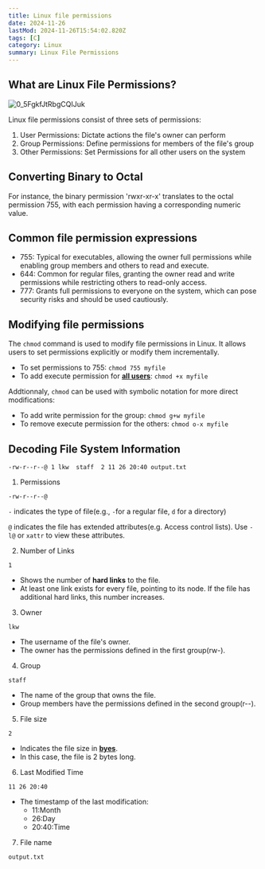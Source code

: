 ```yaml
---
title: Linux file permissions
date: 2024-11-26
lastMod: 2024-11-26T15:54:02.820Z
tags: [C]
category: Linux
summary: Linux File Permissions
---
```


## What are Linux File Permissions?

![0_5FgkfJtRbgCQIJuk](https://i.ibb.co/WSXHnjx/1571753779945-pic.jpg)

Linux file permissions consist of three sets of permissions:

1. User Permissions: Dictate actions the file's owner can perform
2. Group Permissions: Define permissions for members of the file's group
3. Other Permissions: Set Permissions for all other users on the system

## Converting Binary to Octal

For instance, the binary permission 'rwxr-xr-x' translates to the octal permission 755, with each permission having a corresponding numeric value.

## Common file permission expressions

- 755: Typical for executables, allowing the owner full permissions while enabling group members and others to read and execute.
- 644: Common for regular files, granting the owner read and write permissions while restricting others to read-only access.
- 777: Grants full permissions to everyone on the system, which can pose security risks and should be used cautiously.

## Modifying file permissions

The `chmod` command is used to modify file permissions in Linux. It allows users to set permissions explicitly or modify them incrementally.

- To set permissions to 755: `chmod 755 myfile`
- To add execute permission for **<u>all users</u>**: `chmod +x myfile`

Addtionnaly, `chmod` can be used with symbolic notation for more direct modifications:

- To add write permission for the group: `chmod g+w myfile`
- To remove execute permission for the others: `chmod o-x myfile`

## Decoding File System Information

`-rw-r--r--@ 1 lkw  staff  2 11 26 20:40 output.txt`

1. Permissions

`-rw-r--r--@`

`-` indicates the type of file(e.g., `-`for a regular file, `d` for a directory)

`@` indicates the file has extended attributes(e.g. Access control lists). Use `-l@` or `xattr` to view these attributes.

2. Number of Links

`1` 

- Shows the number of **hard links** to the file.
- At least one link exists for every file, pointing to its node. If the file has additional hard links, this number increases.

3. Owner

`lkw`

- The username of the file's owner.
- The owner has the permissions defined in the first group(rw-).

4. Group

`staff`

- The name of the group that owns the file.
- Group members have the permissions defined in the second group(r--).

5. File size

`2`

- Indicates the file size in **<u>byes</u>**.
- In this case, the file is 2 bytes long.

6. Last Modified Time

`11 26 20:40`

- The timestamp of the last modification:
  - 11:Month
  - 26:Day
  - 20:40:Time

7. File name

`output.txt`

